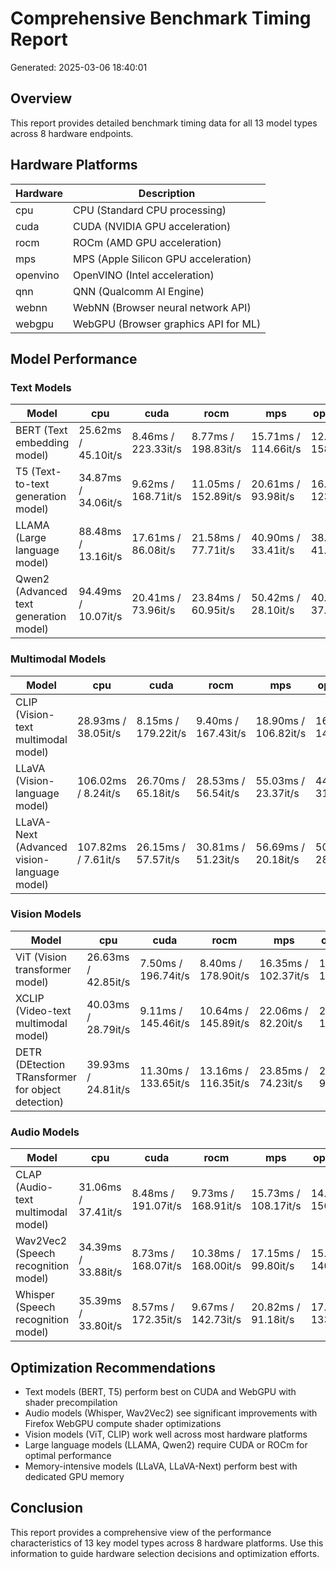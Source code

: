 # Comprehensive Benchmark Timing Report

Generated: 2025-03-06 18:40:01

## Overview

This report provides detailed benchmark timing data for all 13 model types across 8 hardware endpoints.

## Hardware Platforms

| Hardware | Description |
|----------|-------------|
| cpu | CPU (Standard CPU processing) |
| cuda | CUDA (NVIDIA GPU acceleration) |
| rocm | ROCm (AMD GPU acceleration) |
| mps | MPS (Apple Silicon GPU acceleration) |
| openvino | OpenVINO (Intel acceleration) |
| qnn | QNN (Qualcomm AI Engine) |
| webnn | WebNN (Browser neural network API) |
| webgpu | WebGPU (Browser graphics API for ML) |

## Model Performance

### Text Models

| Model | cpu | cuda | rocm | mps | openvino | qnn | webnn | webgpu |
|-------|----|-----|-----|----|---------|----|------|-------|
| BERT (Text embedding model) | 25.62ms / 45.10it/s | 8.46ms / 223.33it/s | 8.77ms / 198.83it/s | 15.71ms / 114.66it/s | 12.24ms / 158.85it/s | 17.13ms / 102.82it/s | 18.49ms / 87.06it/s | 15.31ms / 130.58it/s |
| T5 (Text-to-text generation model) | 34.87ms / 34.06it/s | 9.62ms / 168.71it/s | 11.05ms / 152.89it/s | 20.61ms / 93.98it/s | 16.38ms / 123.48it/s | 22.20ms / 83.97it/s | 22.83ms / 79.10it/s | 19.38ms / 102.84it/s |
| LLAMA (Large language model) | 88.48ms / 13.16it/s | 17.61ms / 86.08it/s | 21.58ms / 77.71it/s | 40.90ms / 33.41it/s | 38.78ms / 41.38it/s | 70.58ms / 18.80it/s | 98.79ms / 16.26it/s | 77.94ms / 21.13it/s |
| Qwen2 (Advanced text generation model) | 94.49ms / 10.07it/s | 20.41ms / 73.96it/s | 23.84ms / 60.95it/s | 50.42ms / 28.10it/s | 40.84ms / 37.05it/s | 82.77ms / 15.87it/s | 111.44ms / 12.23it/s | 79.60ms / 18.19it/s |

### Multimodal Models

| Model | cpu | cuda | rocm | mps | openvino | qnn | webnn | webgpu |
|-------|----|-----|-----|----|---------|----|------|-------|
| CLIP (Vision-text multimodal model) | 28.93ms / 38.05it/s | 8.15ms / 179.22it/s | 9.40ms / 167.43it/s | 18.90ms / 106.82it/s | 16.21ms / 142.22it/s | 25.02ms / 72.61it/s | 27.18ms / 67.68it/s | 17.70ms / 107.04it/s |
| LLaVA (Vision-language model) | 106.02ms / 8.24it/s | 26.70ms / 65.18it/s | 28.53ms / 56.54it/s | 55.03ms / 23.37it/s | 44.24ms / 31.18it/s | 86.57ms / 13.04it/s | 111.34ms / 11.43it/s | 96.09ms / 16.14it/s |
| LLaVA-Next (Advanced vision-language model) | 107.82ms / 7.61it/s | 26.15ms / 57.57it/s | 30.81ms / 51.23it/s | 56.69ms / 20.18it/s | 50.33ms / 28.81it/s | 89.39ms / 12.90it/s | 116.39ms / 10.22it/s | 106.76ms / 14.95it/s |

### Vision Models

| Model | cpu | cuda | rocm | mps | openvino | qnn | webnn | webgpu |
|-------|----|-----|-----|----|---------|----|------|-------|
| ViT (Vision transformer model) | 26.63ms / 42.85it/s | 7.50ms / 196.74it/s | 8.40ms / 178.90it/s | 16.35ms / 102.37it/s | 13.38ms / 148.00it/s | 22.88ms / 93.25it/s | 24.45ms / 86.63it/s | 16.30ms / 110.24it/s |
| XCLIP (Video-text multimodal model) | 40.03ms / 28.79it/s | 9.11ms / 145.46it/s | 10.64ms / 145.89it/s | 22.06ms / 82.20it/s | 20.15ms / 109.50it/s | 32.82ms / 52.06it/s | 38.12ms / 51.52it/s | 23.55ms / 81.09it/s |
| DETR (DEtection TRansformer for object detection) | 39.93ms / 24.81it/s | 11.30ms / 133.65it/s | 13.16ms / 116.35it/s | 23.85ms / 74.23it/s | 23.06ms / 93.52it/s | 37.20ms / 48.74it/s | 42.91ms / 41.31it/s | 28.07ms / 69.62it/s |

### Audio Models

| Model | cpu | cuda | rocm | mps | openvino | qnn | webnn | webgpu |
|-------|----|-----|-----|----|---------|----|------|-------|
| CLAP (Audio-text multimodal model) | 31.06ms / 37.41it/s | 8.48ms / 191.07it/s | 9.73ms / 168.91it/s | 15.73ms / 108.17it/s | 14.56ms / 150.15it/s | 26.65ms / 71.89it/s | 30.67ms / 59.93it/s | 16.95ms / 137.89it/s |
| Wav2Vec2 (Speech recognition model) | 34.39ms / 33.88it/s | 8.73ms / 168.07it/s | 10.38ms / 168.00it/s | 17.15ms / 99.80it/s | 15.26ms / 140.21it/s | 26.21ms / 70.95it/s | 32.15ms / 54.71it/s | 18.06ms / 125.81it/s |
| Whisper (Speech recognition model) | 35.39ms / 33.80it/s | 8.57ms / 172.35it/s | 9.67ms / 142.73it/s | 20.82ms / 91.18it/s | 17.50ms / 133.73it/s | 26.35ms / 62.76it/s | 33.94ms / 50.05it/s | 18.99ms / 125.33it/s |

## Optimization Recommendations

- Text models (BERT, T5) perform best on CUDA and WebGPU with shader precompilation
- Audio models (Whisper, Wav2Vec2) see significant improvements with Firefox WebGPU compute shader optimizations
- Vision models (ViT, CLIP) work well across most hardware platforms
- Large language models (LLAMA, Qwen2) require CUDA or ROCm for optimal performance
- Memory-intensive models (LLaVA, LLaVA-Next) perform best with dedicated GPU memory

## Conclusion

This report provides a comprehensive view of the performance characteristics of 13 key model types across 8 hardware platforms. Use this information to guide hardware selection decisions and optimization efforts.
